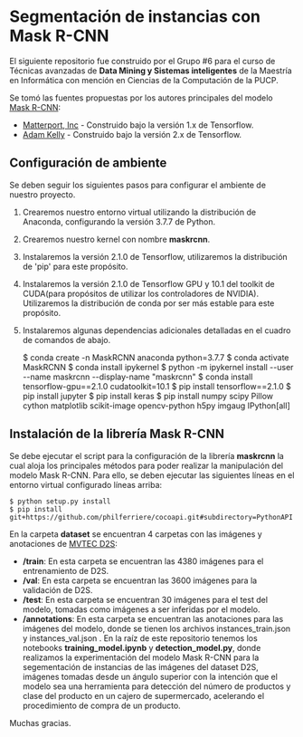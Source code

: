 ﻿# Segmentación de instancias con Mask R-CNN
 El siguiente repositorio fue construido por el Grupo #6 para el curso de Técnicas avanzadas de **Data Mining y Sistemas inteligentes** de la Maestría en Informática con mención en Ciencias de la Computación de la PUCP.
 
 Se tomó las fuentes propuestas por los autores principales del modelo [Mask R-CNN](https://arxiv.org/abs/1703.06870):
    
 - [Matterport, Inc](https://github.com/matterport/Mask_RCNN) - Construido bajo la versión 1.x de Tensorflow.
 - [Adam Kelly](https://github.com/akTwelve/Mask_RCNN) - Construido bajo la versión 2.x de Tensorflow.
 
 ## Configuración de ambiente
 Se deben seguir los siguientes pasos para configurar el ambiente de nuestro proyecto.
 1. Crearemos nuestro entorno virtual utilizando la distribución de Anaconda, configurando la versión 3.7.7 de Python.
 2. Crearemos nuestro kernel con nombre **maskrcnn**.
 3. Instalaremos la versión 2.1.0 de Tensorflow, utilizaremos la distribución de 'pip' para este propósito.
 4. Instalaremos la versión 2.1.0 de Tensorflow GPU y 10.1 del toolkit de CUDA(para propósitos de utilizar los controladores de NVIDIA). Utilizaremos la distribución de conda por ser más estable para este propósito.
 5. Instalaremos algunas dependencias adicionales detalladas en el cuadro de comandos de abajo.
 
    $ conda create -n MaskRCNN anaconda python=3.7.7
    $ conda activate MaskRCNN
    $ conda install ipykernel
    $ python -m ipykernel install --user --name maskrcnn --display-name "maskrcnn"
    $ conda install tensorflow-gpu==2.1.0 cudatoolkit=10.1
    $ pip install tensorflow==2.1.0
    $ pip install jupyter
    $ pip install keras
    $ pip install numpy scipy Pillow cython matplotlib scikit-image opencv-python h5py imgaug IPython[all]
    
 ## Instalación de la librería Mask R-CNN
 Se debe ejecutar el script para la configuración de la librería **maskrcnn** la cual aloja los principales métodos para poder realizar la manipulación del modelo Mask R-CNN.
 Para ello, se deben ejecutar las siguientes líneas en el entorno virtual configurado líneas arriba:
 
    $ python setup.py install
    $ pip install git+https://github.com/philferriere/cocoapi.git#subdirectory=PythonAPI
    
 En la carpeta **dataset** se encuentran 4 carpetas con las imágenes y anotaciones de [MVTEC D2S](https://www.mvtec.com/company/research/datasets/mvtec-d2s):
 
 - **/train**: En esta carpeta se encuentran las 4380 imágenes para el entrenamiento de D2S.
 - **/val**: En esta carpeta se encuentran las 3600 imágenes para la validación de D2S.
 - **/test**: En esta carpeta se encuentran 30 imágenes para el test del modelo, tomadas como imágenes a ser inferidas por el modelo.
 - **/annotations**: En esta carpeta se encuentran las anotaciones para las imágenes del modelo, donde se tienen los archivos instances_train.json y instances_val.json .
 En la raíz de este repositorio tenemos los notebooks **training_model.ipynb** y **detection_model.py**, donde realizamos la experimentación del modelo Mask R-CNN para la segementación de instancias de las imágenes del dataset D2S, imágenes tomadas desde un ángulo superior con la intención que el modelo sea una herramienta para detección del número de productos y clase del producto en un cajero de supermercado, acelerando el procedimiento de compra de un producto.
 
 Muchas gracias.
